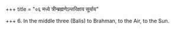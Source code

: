 +++
title = "०६ मध्ये त्रीन्ब्रह्मणेऽन्तरिक्षाय सूर्याय"

+++
6. In the middle three (Balis) to Brahman, to the Air, to the Sun.
